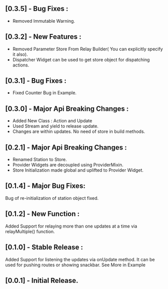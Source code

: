 ## [0.3.5] - Bug Fixes :
- Removed Immutable Warning.

## [0.3.2] - New Features :
- Removed Parameter Store From Relay Builder( You can explicitly specify it also).
- Dispatcher Widget can be used to get store object for dispatching actions.

## [0.3.1] - Bug Fixes :
- Fixed Counter Bug in Example.

## [0.3.0] - Major Api Breaking Changes :
- Added New Class : Action and Update
- Used Stream and yield to release update.
- Changes are within updates. No need of store in build methods.

## [0.2.1] - Major Api Breaking Changes :
- Renamed Station to Store.
- Provider Widgets are decoupled using ProviderMixin.
- Store Initialization made global and uplifted to Provider Widget.

## [0.1.4] -  Major Bug Fixes:
Bug of re-initialization of station object fixed.

## [0.1.2] -  New Function :
Added Support for relaying more than one updates at a time via relayMultiple() function.

## [0.1.0] -  Stable Release : 
Added Support for listening the updates via onUpdate method. It can be used for pushing routes or showing snackbar. See More in Example

## [0.0.1] -  Initial Release.

